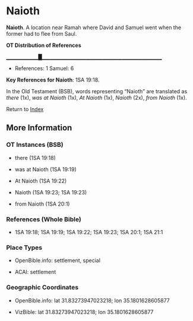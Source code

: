 # Naioth
**Naioth**. 
A location near Ramah where David and Samuel went when the former had to flee from Saul. 


**OT Distribution of References**

▁▁▁▁▁▁▁▁█▁▁▁▁▁▁▁▁▁▁▁▁▁▁▁▁▁▁▁▁▁▁▁▁▁▁▁▁▁▁
* References: 1 Samuel: 6



**Key References for Naioth**: 
1SA 19:18. 


In the Old Testament (BSB), words representing “Naioth” are translated as 
*there* (1x), *was at Naioth* (1x), *At Naioth* (1x), *Naioth* (2x), *from Naioth* (1x). 




Return to [Index](00-Index.md)

## More Information

### OT Instances (BSB)

* there (1SA 19:18)

* was at Naioth (1SA 19:19)

* At Naioth (1SA 19:22)

* Naioth (1SA 19:23; 1SA 19:23)

* from Naioth (1SA 20:1)



### References (Whole Bible)

* 1SA 19:18; 1SA 19:19; 1SA 19:22; 1SA 19:23; 1SA 20:1; 1SA 21:1


### Place Types

* OpenBible.info: settlement, special

* ACAI: settlement



### Geographic Coordinates

* OpenBible.info: lat 31.83273947023218; lon 35.1801628605877

* VizBible: lat 31.83273947023218; lon 35.1801628605877




